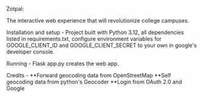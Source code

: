 Zotpal:

The interactive web experience that will revolutionize college campuses.

Installation and setup -
Project built with Python 3.12, all dependencies listed in requirements.txt, configure environment variables for GOOGLE_CLIENT_ID and GOOGLE_CLIENT_SECRET to your own in google's developer console.

Running - 
Flask app.py creates the web app.

Credits -
**Forward geocoding data from OpenStreetMap
**Self geocoding data from python's Geocoder
**Login from OAuth 2.0 and Google


